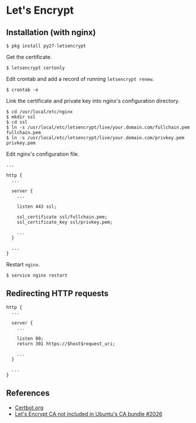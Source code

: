 # Let's Encrypt

## Installation (with nginx)

```
$ pkg install py27-letsencrypt
```

Get the certificate.

```
$ letsencrypt certonly
```

Edit crontab and add a record of running `letsencrypt renew`.

```
$ crontab -e
```

Link the certificate and private key into nginx's configuration directory.

```
$ cd /usr/local/etc/nginx
$ mkdir ssl
$ cd ssl
$ ln -s /usr/local/etc/letsencrypt/live/your.domain.com/fullchain.pem fullchain.pem
$ ln -s /usr/local/etc/letsencrypt/live/your.domain.com/privkey.pem privkey.pem
```

Edit nginx's configuration file.

```
...

http {
  ...

  server {
    ...

    listen 443 ssl;

    ssl_certificate ssl/fullchain.pem;
    ssl_certificate_key ssl/privkey.pem;

    ...
  }

  ...
}
```

Restart `nginx`.

```
$ service nginx restart
```


## Redirecting HTTP requests

```
http {
  ...

  server {
    ...

    listen 80;
    return 301 https://$host$request_uri;

    ...
  }

  ...
}
```


## References

- [Certbot.org](https://certbot.eff.org/#freebsd-nginx)
- [Let's Encrypt CA not included in Ubuntu's CA bundle #2026](https://github.com/certbot/certbot/issues/2026)
